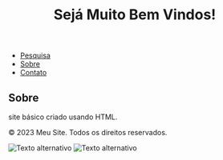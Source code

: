<!DOCTYPE html>
<html>
<head>
  <title>iCompra</title>
</head>
<body>
  <header>
    <h1>Sejá Muito Bem Vindos!</h1>
  </header>

  <nav>
    <ul>
      <li><a href="https://www.google.com.br/">Pesquisa</a></li>
      <li><a href="#">Sobre</a></li>
      <li><a href="#">Contato</a></li>
    </ul>
  </nav>

  <main>
    <h2>Sobre</h2>
    <p>site básico criado usando HTML.</p>
  </main>

  <footer>
    <p>&copy; 2023 Meu Site. Todos os direitos reservados.</p>
  </footer>
</body>
</html>
<img src="http://arquivo.devmedia.com.br/artigos/Joel_Rodrigues/HTMLBasico/avatar.png" alt="Texto alternativo" title="Avatar" #tamfixo/>
<img src="https://www.google.com.br/url?sa=i&url=https%3A%2F%2Fconsulfis.com.br%2Fretirada-de-socio-entenda-como-realizar-o-termo-corretamente%2F&psig=AOvVaw1_7O4Bfbd_3mySOKuCR0qa&ust=1700778460151000&source=images&cd=vfe&opi=89978449&ved=0CBEQjRxqFwoTCIi879HT2IIDFQAAAAAdAAAAABAE" alt="Texto alternativo" title="Outra figura"/>
